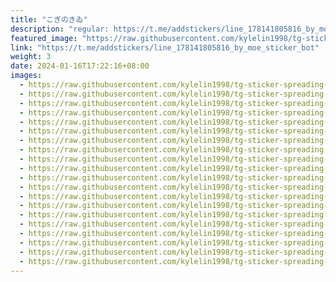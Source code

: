 ```yaml
---
title: "こぎのきゐ"
description: "regular: https://t.me/addstickers/line_178141805816_by_moe_sticker_bot"
featured_image: "https://raw.githubusercontent.com/kylelin1998/tg-sticker-spreading-worldwide-images/main/img/4c1d5ea8-5158-4ab8-bad8-b8cfbf9e0771.jpg"
link: "https://t.me/addstickers/line_178141805816_by_moe_sticker_bot"
weight: 3
date: 2024-01-16T17:22:16+08:00
images:
  - https://raw.githubusercontent.com/kylelin1998/tg-sticker-spreading-worldwide-images/main/img/4c1d5ea8-5158-4ab8-bad8-b8cfbf9e0771.jpg
  - https://raw.githubusercontent.com/kylelin1998/tg-sticker-spreading-worldwide-images/main/img/80501db0-6df6-4c3c-b691-b8ea7af14ef1.jpg
  - https://raw.githubusercontent.com/kylelin1998/tg-sticker-spreading-worldwide-images/main/img/00cf4419-223a-426c-a9ec-c3309e857ccb.jpg
  - https://raw.githubusercontent.com/kylelin1998/tg-sticker-spreading-worldwide-images/main/img/5f39e00d-8e20-4596-a23e-c98a9ee781de.jpg
  - https://raw.githubusercontent.com/kylelin1998/tg-sticker-spreading-worldwide-images/main/img/8094836c-34a4-4d49-ae84-cbf3b29f2705.jpg
  - https://raw.githubusercontent.com/kylelin1998/tg-sticker-spreading-worldwide-images/main/img/509fcaf6-b6d9-436d-90e9-e028672a104c.jpg
  - https://raw.githubusercontent.com/kylelin1998/tg-sticker-spreading-worldwide-images/main/img/202046ec-0913-4cd1-94da-492130e457b0.jpg
  - https://raw.githubusercontent.com/kylelin1998/tg-sticker-spreading-worldwide-images/main/img/bd22570d-8dd8-4f2d-b239-d6c0860070ca.jpg
  - https://raw.githubusercontent.com/kylelin1998/tg-sticker-spreading-worldwide-images/main/img/083a9441-2c7f-4893-ad44-748e3db54a27.jpg
  - https://raw.githubusercontent.com/kylelin1998/tg-sticker-spreading-worldwide-images/main/img/60e3d8f1-1c77-4a2d-bcd9-7509f0e9842e.jpg
  - https://raw.githubusercontent.com/kylelin1998/tg-sticker-spreading-worldwide-images/main/img/2b900e37-8e43-450b-8c15-15056a95269a.jpg
  - https://raw.githubusercontent.com/kylelin1998/tg-sticker-spreading-worldwide-images/main/img/9abdcc6f-8375-49f7-a903-90b1f96b1733.jpg
  - https://raw.githubusercontent.com/kylelin1998/tg-sticker-spreading-worldwide-images/main/img/4cc104db-8031-4e9e-984f-c130829d993b.jpg
  - https://raw.githubusercontent.com/kylelin1998/tg-sticker-spreading-worldwide-images/main/img/04237b57-5af1-4272-8665-65e93f5c818e.jpg
  - https://raw.githubusercontent.com/kylelin1998/tg-sticker-spreading-worldwide-images/main/img/15560a7e-a589-4dd5-a5ae-f64f93e18f28.jpg
  - https://raw.githubusercontent.com/kylelin1998/tg-sticker-spreading-worldwide-images/main/img/6d0e95ca-4f07-46dc-ac37-ec2d87cfd404.jpg
  - https://raw.githubusercontent.com/kylelin1998/tg-sticker-spreading-worldwide-images/main/img/d86f6af2-d46d-45de-b1f4-d370105ec7e2.jpg
  - https://raw.githubusercontent.com/kylelin1998/tg-sticker-spreading-worldwide-images/main/img/e6020e9a-095a-43f4-acb7-20fda502f413.jpg
  - https://raw.githubusercontent.com/kylelin1998/tg-sticker-spreading-worldwide-images/main/img/51f4cc4e-6e24-4697-8375-09033d2f42d5.jpg
  - https://raw.githubusercontent.com/kylelin1998/tg-sticker-spreading-worldwide-images/main/img/faa45aef-b2ef-4881-8bfd-0b9c96ae8323.jpg
---
```

